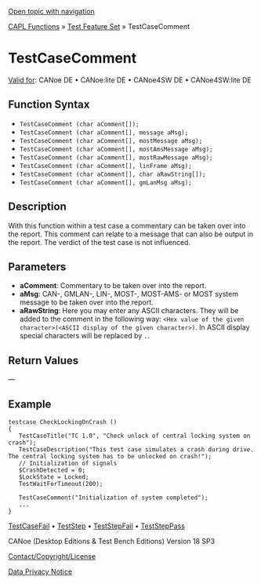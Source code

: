 [Open topic with navigation](../../../../../CANoeDEFamily.htm#Topics/CAPLFunctions/Test/Functions/CAPLfunctionTestCaseComment.md)

[CAPL Functions](../../CAPLfunctions.md) » [Test Feature Set](../CAPLfunctionsTFSOverview.md) » TestCaseComment

# TestCaseComment

[Valid for](../../../Shared/FeatureAvailability.md): CANoe DE • CANoe:lite DE • CANoe4SW DE • CANoe4SW:lite DE

## Function Syntax

- `TestCaseComment (char aComment[]);`
- `TestCaseComment (char aComment[], message aMsg);`
- `TestCaseComment (char aComment[], mostMessage aMsg);`
- `TestCaseComment (char aComment[], mostAmsMessage aMsg);`
- `TestCaseComment (char aComment[], mostRawMessage aMsg);`
- `TestCaseComment (char aComment[], linFrame aMsg);`
- `TestCaseComment (char aComment[], char aRawString[]);`
- `TestCaseComment (char aComment[], gmLanMsg aMsg);`

## Description

With this function within a test case a commentary can be taken over into the report. This comment can relate to a message that can also be output in the report. The verdict of the test case is not influenced.

## Parameters

- **aComment**: Commentary to be taken over into the report.
- **aMsg**: CAN-, GMLAN-, LIN-, MOST-, MOST-AMS- or MOST system message to be taken over into the report.
- **aRawString**: Here you may enter any ASCII characters. They will be added to the comment in the following way: `<Hex value of the given character>(<ASCII display of the given character>)`. In ASCII display special characters will be replaced by `.`.

## Return Values

—

## Example

```plaintext
testcase CheckLockingOnCrash ()
{
   TestCaseTitle("TC 1.0", "Check unlock of central locking system on crash");
   TestCaseDescription("This test case simulates a crash during drive. The central locking system has to be unlocked on crash!");
   // Initialization of signals
   $CrashDetected = 0;
   $LockState = Locked;
   TestWaitForTimeout(200);

   TestCaseComment("Initialization of system completed");
   ...
}
```

[TestCaseFail](CAPLfunctionTestCaseFail.md) • [TestStep](CAPLfunctionTestStep.md) • [TestStepFail](CAPLfunctionTestStep.md) • [TestStepPass](CAPLfunctionTestStep.md)

CANoe (Desktop Editions & Test Bench Editions) Version 18 SP3

[Contact/Copyright/License](../../../Shared/ContactCopyrightLicense.md)

[Data Privacy Notice](https://www.vector.com/int/en/company/get-info/privacy-policy/)
